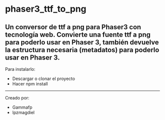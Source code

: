 # phaser3_ttf_to_png
Un conversor de ttf a png para Phaser3 con tecnología web.
Convierte una fuente ttf a png para poderlo usar en Phaser 3, también devuelve la estructura necesaria (metadatos) para poderlo usar en Phaser 3.
---
Para instalarlo: 
- Descargar o clonar el proyecto
- Hacer npm install
---
Creado por: 
- Gammafp 
- lpzmagdiel
